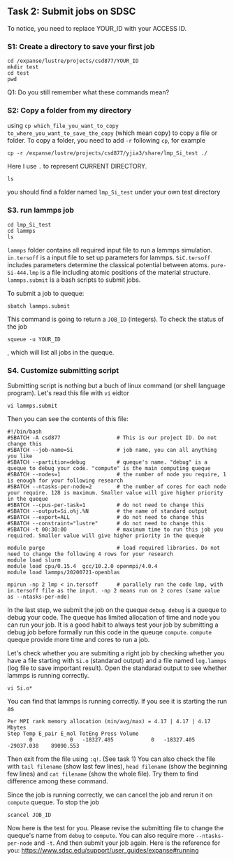## Task 2: Submit jobs on SDSC

To notice, you need to replace YOUR_ID with your ACCESS ID.
### S1: Create a directory to save your first job
```
cd /expanse/lustre/projects/csd877/YOUR_ID
mkdir test
cd test
pwd
```
Q1: Do you still remember what these commands mean?

### S2: Copy a folder from my directory
using `cp which_file_you_want_to_copy to_where_you_want_to_save_the_copy` (which mean copy) to copy a file or folder. To copy a folder, you need to add `-r` following `cp`, for example
```
cp -r /expanse/lustre/projects/csd877/yjia3/share/lmp_Si_test ./
```
Here I use `.` to represent CURRENT DIRECTORY. 
```
ls
```
you should find a folder named `lmp_Si_test` under your own test directory

### S3. run lammps job
```
cd lmp_Si_test
cd lammps
ls
```
`lammps` folder contains all required input file to run a lammps simulation. `in.tersoff` is a input file to set up parameters for lammps. `SiC.tersoff` includes parameters determine the classical potential between atoms. `pure-Si-444.lmp` is a file including atomic positions of the material structure. `lammps.submit` is a bash scripts to submit jobs.

To submit a job to queque:
```
sbatch lammps.submit
```
This command is going to return a `JOB_ID` (integers). To check the status of the job
```
squeue -u YOUR_ID
```
, which will list all jobs in the queque.

### S4. Customize submitting script
Submitting script is nothing but a buch of linux command (or shell language program). Let's read this file with `vi` eidtor
```
vi lammps.submit
```
Then you can see the contents of this file:
```
#!/bin/bash
#SBATCH -A csd877                  # This is our project ID. Do not change this
#SBATCH --job-name=Si              # job name, you can all anything you like
#SBATCH --partition=debug          # queque's name. "debug" is a queque to debug your code. "compute" is the main computing queque
#SBATCH --nodes=1                  # the number of node you require, 1 is enough for your following research
#SBATCH --ntasks-per-node=2        # the number of cores for each node your require. 128 is maximum. Smaller value will give higher priority in the queque
#SBATCH --cpus-per-task=1          # do not need to change this
#SBATCH --output=Si.o%j.%N         # the name of standard output
#SBATCH --export=ALL               # do not need to change this
#SBATCH --constraint="lustre"      # do not need to change this
#SBATCH -t 00:30:00                # maximum time to run this job you required. Smaller value will give higher priority in the queque

module purge                       # load required libraries. Do not need to change the following 4 rows for your research
module load slurm
module load cpu/0.15.4  gcc/10.2.0 openmpi/4.0.4
module load lammps/20200721-openblas

mpirun -np 2 lmp < in.tersoff      # parallely run the code lmp, with in.tersoff file as the input. -np 2 means run on 2 cores (same value as --ntasks-per-nde)
```
In the last step, we submit the job on the queque `debug`. `debug` is a queque to debug your code. The queque has limited allocation of time and node you can run your job. It is a good habit to always test your job by submitting a debug job before formally run this code in the queuqe `compute`. `compute` queque provide more time and cores to run a job.  

Let's check whether you are submiting a right job by checking whether you have a file starting with `Si.o` (standarad output) and a file named `log.lammps` (log file to save important result). Open the standarad output to see whether lammps is running correctly.
```
vi Si.o*
```
You can find that lammps is running correctly. If you see it is starting the run as
```
Per MPI rank memory allocation (min/avg/max) = 4.17 | 4.17 | 4.17 Mbytes
Step Temp E_pair E_mol TotEng Press Volume
       0            0   -18327.405            0   -18327.405   -29037.038    89090.553
```
Then exit from the file using `:q!`. (See task 1)
You can also check the file with `tail filename` (show last few lines), `head filename` (show the beginning few lines) and `cat filename` (show the whole file). Try them to find difference among these command.

Since the job is running correctly, we can cancel the job and rerun it on `compute` queque. To stop the job
```
scancel JOB_ID
```
Now here is the test for you. Please revise the submitting file to change the queque's name from `debug` to `compute`. You can also require more `--ntasks-per-node` and `-t`. And then submit your job again.
Here is the reference for you:
https://www.sdsc.edu/support/user_guides/expanse#running

